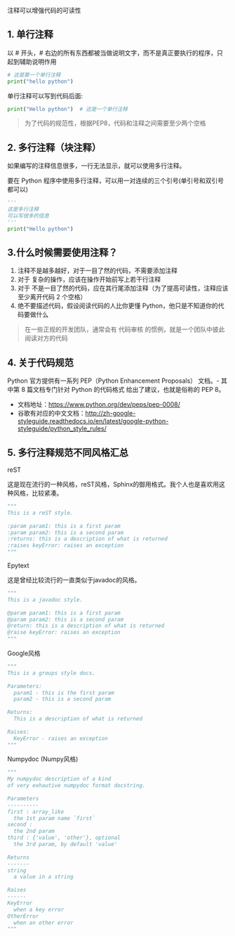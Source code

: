注释可以增强代码的可读性

## 1. 单行注释

以 # 开头，# 右边的所有东西都被当做说明文字，而不是真正要执行的程序，只起到辅助说明作用
```python
# 这是第一个单行注释
print("hello python")
```
单行注释可以写到代码后面:
```python
print("Hello python")  # 这是一个单行注释
```
> 为了代码的规范性，根据PEP8，代码和注释之间需要至少两个空格

## 2. 多行注释（块注释）

如果编写的注释信息很多，一行无法显示，就可以使用多行注释。

要在 Python 程序中使用多行注释，可以用一对连续的三个引号(单引号和双引号都可以)

```python
'''
这是多行注释
可以写很多的信息
'''
print("Hello python")  
```

## 3.什么时候需要使用注释？

1. 注释不是越多越好，对于一目了然的代码，不需要添加注释
2. 对于 复杂的操作，应该在操作开始前写上若干行注释
3. 对于 不是一目了然的代码，应在其行尾添加注释（为了提高可读性，注释应该至少离开代码 2 个空格）
4. 绝不要描述代码，假设阅读代码的人比你更懂 Python，他只是不知道你的代码要做什么
>在一些正规的开发团队，通常会有 代码审核 的惯例，就是一个团队中彼此阅读对方的代码

## 4. 关于代码规范

Python 官方提供有一系列 PEP（Python Enhancement Proposals） 文档。- 其中第 8 篇文档专门针对 Python 的代码格式 给出了建议，也就是俗称的 PEP 8。
- 文档地址：https://www.python.org/dev/peps/pep-0008/
- 谷歌有对应的中文文档：http://zh-google-styleguide.readthedocs.io/en/latest/google-python-styleguide/python_style_rules/


## 5. 多行注释规范不同风格汇总
reST

这是现在流行的一种风格，reST风格，Sphinx的御用格式。我个人也是喜欢用这种风格，比较紧凑。
```python
"""
This is a reST style.
  
:param param1: this is a first param
:param param2: this is a second param
:returns: this is a description of what is returned
:raises keyError: raises an exception
"""
```
Epytext

这是曾经比较流行的一直类似于javadoc的风格。
```python
"""
This is a javadoc style.
  
@param param1: this is a first param
@param param2: this is a second param
@return: this is a description of what is returned
@raise keyError: raises an exception
"""
```

Google风格
```python
"""
This is a groups style docs.
  
Parameters:
  param1 - this is the first param
  param2 - this is a second param
  
Returns:
  This is a description of what is returned
  
Raises:
  KeyError - raises an exception
"""
```

Numpydoc (Numpy风格)
```python
"""
My numpydoc description of a kind
of very exhautive numpydoc format docstring.
  
Parameters
----------
first : array_like
  the 1st param name `first`
second :
  the 2nd param
third : {'value', 'other'}, optional
  the 3rd param, by default 'value'
  
Returns
-------
string
  a value in a string
  
Raises
------
KeyError
  when a key error
OtherError
  when an other error
"""
```


